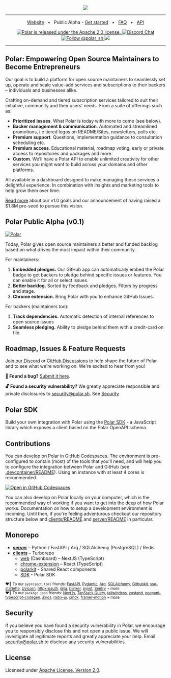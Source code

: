 <p align="center">

  <a href="https://polar.sh">
    <img src="https://github.com/polarsource/polar/assets/281715/4a106e03-bb10-4399-9d72-6ef2af004986" />
  </a>


</p>

<hr />
<div align="center">
  
<a href="https://polar.sh">Website</a>
<span>&nbsp;&nbsp;•&nbsp;&nbsp;</span>
<span>Public Alpha - <a href="https://polar.sh/signup/maintainer">Get started</a></span>
<span>&nbsp;&nbsp;•&nbsp;&nbsp;</span>
<a href="https://polar.sh/faq">FAQ</a>
<span>&nbsp;&nbsp;•&nbsp;&nbsp;</span>
<a href="https://docs.polar.sh/api/">API</a>



<p align="center">
  <a href="https://github.com/polarsource/polar/blob/main/LICENSE">
    <img src="https://img.shields.io/badge/license-Apache%202.0-blue.svg" alt="Polar is released under the Apache 2.0 license." />
  </a>

  <a href="https://discord.gg/STfRufb32V">
    <img src="https://img.shields.io/badge/chat-on%20discord-7289DA.svg" alt="Discord Chat" />
  </a>

  <a href="https://twitter.com/intent/follow?screen_name=polar_sh">
    <img src="https://img.shields.io/twitter/follow/polar_sh.svg?label=Follow%20@polar_sh" alt="Follow @polar_sh" />
  </a><a href="https://polar.sh/polarsource"><img src="https://polar.sh/embed/seeks-funding-shield.svg?org=polarsource" /></a>
</p>
</div>
<hr />

## Polar: Empowering Open Source Maintainers to Become Entrepreneurs
Our goal is to build a platform for open source maintainers to seamlessly set up, operate and scale value-add services and subscriptions to their backers – individuals and businesses alike.

Crafting on-demand and tiered subscription services tailored to suit their initiative, community and their users’ needs. From a suite of offerings such as:
- **Prioritized issues**. What Polar is today with more to come (see below).
- **Backer management & communication**. Automated and streamlined promotions, i.e tiered logos on README/Sites, newsletters, polls etc.
- **Premium support**. Questions, implementation guidance to consultation scheduling etc.
- **Premium access**. Educational material, roadmap voting, early or private access to repositories and packages and more.
- **Custom**. We’ll have a Polar API to enable unlimited creativity for other services you might want to build across your domains and other platforms.

All available in a dashboard designed to make managing these services a delightful experience. In combination with insights and marketing tools to help grow them over time.

[Read more](https://blog.polar.sh/polar-v1-0-lets-fix-open-source-funding/) about our v1.0 goals and our announcement of having raised a $1.8M pre-seed to pursue this vision.

## Polar Public Alpha (v0.1)
  <a href="https://polar.sh">

  <picture>
    <source media="(prefers-color-scheme: dark)" srcset="https://github.com/polarsource/polar/assets/281715/94db6844-f5db-43db-bb57-78bfb51e8783">
    <source media="(prefers-color-scheme: light)" srcset="https://github.com/polarsource/polar/assets/281715/94db6844-f5db-43db-bb57-78bfb51e8783">
    <img alt="Polar" src="https://github.com/polarsource/polar/assets/281715/94db6844-f5db-43db-bb57-78bfb51e8783">
    </picture>
  </a>

Today, Polar gives open source maintainers a better and funded backlog based on what drives the most impact within their community.

For maintainers:
1. **Embedded pledges.** Our GitHub app can automatically embed the Polar badge to get backers to pledge behind specific issues or features. You can enable it for all or select issues.
2. **Better backlog.** Sorted by feedback and pledges. Filters by progress and stage.
3. **Chrome extension.** Bring Polar with you to enhance GitHub Issues.

For backers (maintainers too):
1. **Track dependencies.** Automatic detection of internal references to open source issues
2. **Seamless pledging.** Ability to pledge behind them with a credit-card on file.

## Roadmap, Issues & Feature Requests
[Join our Discord](https://discord.gg/STfRufb32V) or [GitHub Discussions](https://github.com/orgs/polarsource/discussions) to help shape the future of Polar and to see what we're working on. We're excited to hear from you!

**🐛 Found a bug?** [Submit it here](https://github.com/polarsource/polar/issues).

**🔓 Found a security vulnerability?** We greatly appreciate responsible and private disclosures to security@polar.sh. See [Security](./README.md#Security)

## Polar SDK
Build your own integration with Polar using the [Polar SDK](./clients/packages/sdk) - a JavaScript library which exposes a client based on the Polar OpenAPI schema.

## Contributions

You can develop on Polar in GitHub Codespaces. The environment is pre-configured to contain (most) of the tools that you'll need, and will help you to configure the integration between Polar and GitHub (see [.devcontainer/README](./.devcontainer/README.md)). Using an instance with at least 4 cores is recommended.

[![Open in GitHub Codespaces](https://github.com/codespaces/badge.svg)](https://codespaces.new/polarsource/polar)

You can also develop on Polar locally on your computer, which is the recommended way of working if you want to get into the deep of how Polar works. Documentation on how to setup a development environment is incoming. Until then, if you're feeling adventurous checkout our repository structure below and [clients/README](./clients/README.md) and [server/README](./server/README.md) in particular.

## Monorepo
* **[server](./server/README.md)** – Python / FastAPI / Arq / SQLAlchemy (PostgreSQL) / Redis
* **[clients](./clients/README.md)** – Turborepo
  * [web](./clients/apps/web) (Dashboard) – NextJS (TypeScript)
  * [chrome-extension](./clients/apps/chrome-extension) – React (TypeScript)
  * [polarkit](./clients/packages/polarkit) - Shared React components
  * [SDK](./clients/packages/sdk) - Polar SDK

<sub>♥️🙏 To our `pyproject.toml` friends: [FastAPI](https://github.com/tiangolo/fastapi), [Pydantic](https://github.com/pydantic/pydantic), [Arq](https://github.com/samuelcolvin/arq), [SQLAlchemy](https://github.com/sqlalchemy/sqlalchemy), [Githubkit](https://github.com/yanyongyu/githubkit), [sse-starlette](https://github.com/sysid/sse-starlette), [Uvicorn](https://github.com/encode/uvicorn), [httpx-oauth](https://github.com/frankie567/httpx-oauth), [jinja](https://github.com/pallets/jinja), [blinker](https://github.com/pallets-eco/blinker), [pyjwt](https://github.com/jpadilla/pyjwt), [Sentry](https://github.com/getsentry/sentry) + more</sub><br />
<sub>♥️🙏 To our `package.json` friends: [Next.js](https://github.com/vercel/next.js/), [TanStack Query](https://github.com/TanStack/query), [tailwindcss](https://github.com/tailwindlabs/tailwindcss), [zustand](https://github.com/pmndrs/zustand), [openapi-typescript-codegen](https://github.com/ferdikoomen/openapi-typescript-codegen), [axios](https://github.com/axios/axios), [radix-ui](https://github.com/radix-ui/primitives), [cmdk](https://github.com/pacocoursey/cmdk), [framer-motion](https://github.com/framer/motion) + more</sub>


## Security
If you believe you have found a security vulnerability in Polar, we encourage you to responsibly disclose this and not open a public issue. We will investigate all legitimate reports and greatly appreciate your help. Email security@polar.sh to disclose any security vulnerabilities.

## License
Licensed under [Apache License, Version 2.0](https://www.apache.org/licenses/LICENSE-2.0).
